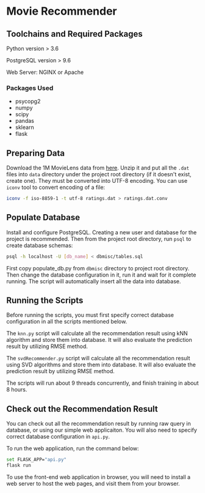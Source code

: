 # Movie Recommender

## Toolchains and Required Packages

Python version > 3.6

PostgreSQL version > 9.6

Web Server: NGINX or Apache

### Packages Used

- psycopg2
- numpy
- scipy
- pandas
- sklearn
- flask

## Preparing Data

Download the 1M MovieLens data from [here](http://files.grouplens.org/datasets/movielens/ml-1m.zip). Unzip it and put all the `.dat` files into `data` directory under the project root directory (if it doesn't exist, create one). They must be converted into UTF-8 encoding. You can use `iconv` tool to convert encoding of a file:

```bash
iconv -f iso-8859-1 -t utf-8 ratings.dat > ratings.dat.conv
```

## Populate Database

Install and configure PostgreSQL. Creating a new user and database for the project is recommended. Then from the project root directory, run `psql` to create database schemas:

```bash
psql -h localhost -U [db_name] < dbmisc/tables.sql
```

First copy populate_db.py from `dbmisc` directory to project root directory. Then change the database configuration in it, run it and wait for it complete running. The script will automatically insert all the data into database.

## Running the Scripts

Before running the scripts, you must first specify correct database configuration in all the scripts mentioned below.

The `knn.py` script will calculate all the recommendation result using kNN algorithm and store them into database. It will also evaluate the prediction result by utilizing RMSE method.

The `svdRecommender.py` script will calculate all the recommendation result using SVD algorithms and store them into database. It will also evaluate the prediction result by utilizing RMSE method.

The scripts will run about 9 threads concurrently, and finish training in about 8 hours.

## Check out the Recommendation Result

You can check out all the recommendation result by running raw query in database, or using our simple web applicaiton. You will also need to specify correct database configuration in `api.py`.

To run the web application, run the command below:

```bash
set FLASK_APP="api.py"
flask run
```

To use the front-end web application in browser, you will need to install a web server to host the web pages, and visit them from your browser.
